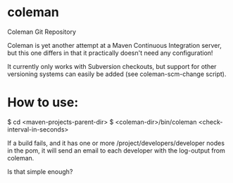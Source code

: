 coleman
=======

Coleman Git Repository

Coleman is yet another attempt at a Maven Continuous Integration server, but this one differs in that it practically doesn't need any configuration!

It currently only works with Subversion checkouts, but support for other versioning systems can easily be added (see coleman-scm-change script).

How to use:
===========

$ cd &lt;maven-projects-parent-dir&gt;
$ &lt;coleman-dir&gt;/bin/coleman &lt;check-interval-in-seconds&gt;

If a build fails, and it has one or more /project/developers/developer nodes in the pom, it will send an email to each developer with the log-output from coleman.

Is that simple enough?

